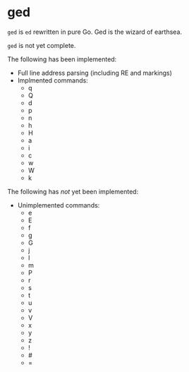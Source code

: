 # ged
`ged` is `ed` rewritten in pure Go.  Ged is the wizard of earthsea.

`ged` is not yet complete.

The following has been implemented:
- Full line address parsing (including RE and markings)
- Implmented commands:
  - q
  - Q
  - d
  - p
  - n
  - h
  - H
  - a
  - i
  - c
  - w
  - W
  - k

The following has *not* yet been implemented:
- Unimplemented commands:
  - e
  - E
  - f
  - g
  - G
  - j
  - l
  - m
  - P
  - r
  - s
  - t
  - u
  - v
  - V
  - x
  - y
  - z
  - !
  - \#
  - =